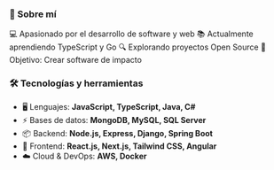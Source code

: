 ### 🚀 Sobre mí  
💻 Apasionado por el desarrollo de software y web
📚 Actualmente aprendiendo TypeScript y Go
🔍 Explorando proyectos Open Source
🎯 Objetivo: Crear software de impacto

### 🛠️ Tecnologías y herramientas  
- 🖥️ Lenguajes: **JavaScript, TypeScript, Java, C#**  
- ⚡ Bases de datos: **MongoDB, MySQL, SQL Server**  
- 📦 Backend: **Node.js, Express, Django, Spring Boot**  
- 🎨 Frontend: **React.js, Next.js, Tailwind CSS, Angular**  
- ☁️ Cloud & DevOps: **AWS, Docker**
